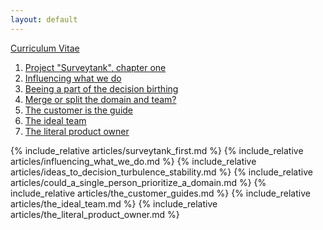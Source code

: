 ```yaml
---
layout: default
---
```



[Curriculum Vitae](https://jav.github.io/cv/JavierUbillosShortCV.pdf)

1. [Project "Surveytank", chapter one](#surveytank_first)
1. [Influencing what we do](#influencing_what_we_do)
2. [Beeing a part of the decision birthing](#ideas_to_decision_turbulence_stability)
3. [Merge or split the domain and team?](#could_a_single_person_prioritize_a_domain)
4. [The customer is the guide](#the_customer_is_the_guide)
5. [The ideal team](#the_ideal_team)
6. [The literal product owner](#the_literal_product_owner)

<a name="surveytank_first" />
{% include_relative articles/surveytank_first.md %}

<a name="influencing_what_we_do" />
{% include_relative articles/influencing_what_we_do.md %}

<a name="ideas_to_decision_turbulence_stability" />
{% include_relative articles/ideas_to_decision_turbulence_stability.md %}

<a name="could_a_single_person_prioritize_a_domain" />
{% include_relative articles/could_a_single_person_prioritize_a_domain.md %}

<a name="the_customer_is_the_guide" />
{% include_relative articles/the_customer_guides.md %}

<a name="the_ideal_team" />
{% include_relative articles/the_ideal_team.md %}

<a name="the_literal_product_owner" />
{% include_relative articles/the_literal_product_owner.md %}
